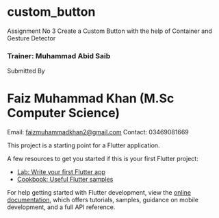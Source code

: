 # custom_button

Assignment No 3 Create a Custom Button with the help of Container and Gesture Detector

### Trainer: Muhammad Abid Saib
Submitted By 
#  Faiz Muhammad Khan (M.Sc Computer Science)
Email: 	faizmuhammadkhan2@gmail.com
Contact: 	03469081669 

This project is a starting point for a Flutter application.

A few resources to get you started if this is your first Flutter project:

- [Lab: Write your first Flutter app](https://docs.flutter.dev/get-started/codelab)
- [Cookbook: Useful Flutter samples](https://docs.flutter.dev/cookbook)

For help getting started with Flutter development, view the
[online documentation](https://docs.flutter.dev/), which offers tutorials,
samples, guidance on mobile development, and a full API reference.
